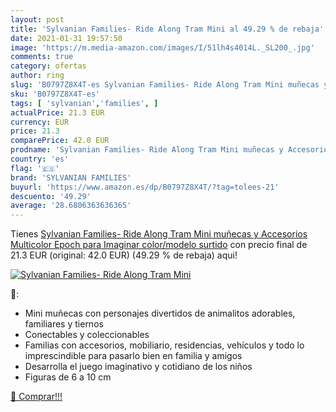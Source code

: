 ```yaml
---
layout: post
title: 'Sylvanian Families- Ride Along Tram Mini al 49.29 % de rebaja'
date: 2021-01-31 19:57:50
image: 'https://m.media-amazon.com/images/I/51lh4s4014L._SL200_.jpg'
comments: true
category: ofertas
author: ring
slug: 'B0797Z8X4T-es Sylvanian Families- Ride Along Tram Mini muñecas y...'
sku: 'B0797Z8X4T-es'
tags: [ 'sylvanian','families', ]
actualPrice: 21.3 EUR
currency: EUR
price: 21.3
comparePrice: 42.0 EUR
prodname: 'Sylvanian Families- Ride Along Tram Mini muñecas y Accesorios  Multicolor  Epoch para Imaginar    color/modelo surtido'
country: 'es'
flag: '🇪🇸'
brand: 'SYLVANIAN FAMILIES'
buyurl: 'https://www.amazon.es/dp/B0797Z8X4T/?tag=tolees-21'
descuento: '49.29'
average: '28.6806363636365'
---
```


Tienes [Sylvanian Families- Ride Along Tram Mini muñecas y Accesorios  Multicolor  Epoch para Imaginar    color/modelo surtido](https://www.amazon.es/dp/B0797Z8X4T/?tag=tolees-21) con precio final de  21.3 EUR (original: 42.0 EUR) (49.29 %  de rebaja) aqui!

[![Sylvanian Families- Ride Along Tram Mini](https://m.media-amazon.com/images/I/51lh4s4014L._SL200_.jpg)](https://www.amazon.es/dp/B0797Z8X4T/?tag=tolees-21)

🔎:

- Mini muñecas con personajes divertidos de animalitos adorables, familiares y tiernos
- Conectables y coleccionables
- Familias con accesorios, mobiliario, residencias, vehículos y todo lo imprescindible para pasarlo bien en familia y amigos
- Desarrolla el juego imaginativo y cotidiano de los niños
- Figuras de 6 a 10 cm

[🛒 Comprar!!!](https://www.amazon.es/dp/B0797Z8X4T/?tag=tolees-21)
